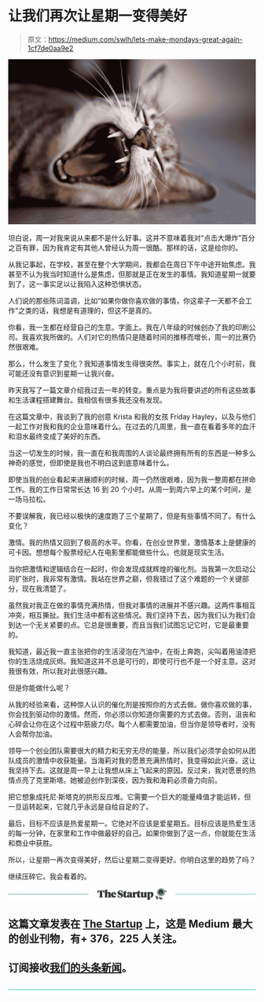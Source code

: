 # 让我们再次让星期一变得美好

> 原文：<https://medium.com/swlh/lets-make-mondays-great-again-1cf7de0aa9e2>

![](img/3104539d7d025693f4bdd2508b39ed8b.png)

坦白说，周一对我来说从来都不是什么好事。这并不意味着我对“点击大爆炸”百分之百有罪，因为我肯定有其他人曾经认为周一很酷。那样的话，这是给你的。

从我记事起，在学校，甚至在整个大学期间，我都会在周日下午中途开始焦虑。我甚至不认为我当时知道什么是焦虑，但那就是正在发生的事情。我知道星期一就要到了，这一事实足以让我陷入这种恐惧状态。

人们说的那些陈词滥调，比如“如果你做你喜欢做的事情，你这辈子一天都不会工作”之类的话，我想是有道理的，但这不是真的。

你看，我一生都在经营自己的生意。字面上。我在八年级的时候创办了我的印刷公司。我喜欢我所做的。人们对它的热情只是随着时间的推移而增长，周一的比赛仍然很艰难。

那么，什么发生了变化？我知道事情发生得很突然。事实上，就在几个小时前，我可能还没有意识到星期一让我兴奋。

昨天我写了一篇文章介绍我过去一年的转变。重点是为我将要讲述的所有这些故事和生活课程搭建舞台。我相信有很多我还没有发现。

在这篇文章中，我谈到了我的创意 Krista 和我的女孩 Friday Hayley，以及与他们一起工作对我和我的企业意味着什么。在过去的几周里，我一直在看着多年的血汗和泪水最终变成了美好的东西。

当这一切发生的时候，我一直在和我周围的人谈论最终拥有所有的东西是一种多么神奇的感觉，但即使是我也不明白这到底意味着什么。

即使当我的创业看起来进展顺利的时候，周一仍然很艰难，因为我一整周都在拼命工作。我的工作日常常长达 16 到 20 个小时。从周一到周六早上的某个时间，是一场马拉松。

不要误解我，我已经以极快的速度跑了三个星期了，但是有些事情不同了。有什么变化？

激情。我的热情又回到了极高的水平。你看，在创业世界里，激情基本上是健康的可卡因。想想每个股票经纪人在电影里都能做些什么。也就是现实生活。

当你把激情和逻辑结合在一起时，你会发现成就辉煌的催化剂。当我第一次启动公司扩张时，我非常有激情。我站在世界之巅，但我错过了这个难题的一个关键部分，现在我清楚了。

虽然我对我正在做的事情充满热情，但我对事情的进展并不感兴趣。这两件事相互冲突，相互撕扯。我们生活中都有这些情况。我们坚持下去，因为我们认为我们会到达一个无关紧要的点。它总是很重要，而且当我们试图忘记它时，它是最重要的。

我知道，最近我一直主张把你的生活浸泡在汽油中，在街上奔跑，尖叫着用油漆把你的生活烧成灰烬。我知道这并不总是可行的，即使可行也不是一个好主意。这对我很有效，所以我对此很感兴趣。

但是你能做什么呢？

从我的经验来看，这种惊人认识的催化剂是按照你的方式去做。做你喜欢做的事，你会找到驱动你的激情。然而，你必须以你知道你需要的方式去做。否则，沮丧和心碎会让你在这个过程中筋疲力尽。每个人都需要加油，但当你是领导者时，没有人会帮你加油。

领导一个创业团队需要很大的精力和无穷无尽的能量，所以我们必须学会如何从团队成员的激情中收获能量。当海莉对我的愿景充满热情时，我变得如此兴奋。这让我坚持下去。这就是周一早上让我想从床上飞起来的原因。反过来，我对愿景的热情点亮了克里斯塔。她被迫创作到深夜，因为我和海莉必须奋力向前。

把它想象成托尼·斯塔克的拱形反应堆。它需要一个巨大的能量峰值才能运转，但一旦运转起来，它就几乎永远是自给自足的了。

最后，目标不应该是热爱星期一。它绝对不应该是爱星期五。目标应该是热爱生活的每一分钟，在家里和工作中做最好的自己。如果你做到了这一点，你就能在生活和商业中获胜。

所以，让星期一再次变得美好，然后让星期二变得更好。你明白这里的趋势了吗？

继续压碎它。我会看着的。

[![](img/308a8d84fb9b2fab43d66c117fcc4bb4.png)](https://medium.com/swlh)

## 这篇文章发表在 [The Startup](https://medium.com/swlh) 上，这是 Medium 最大的创业刊物，有+ 376，225 人关注。

## 订阅接收[我们的头条新闻](http://growthsupply.com/the-startup-newsletter/)。

[![](img/b0164736ea17a63403e660de5dedf91a.png)](https://medium.com/swlh)